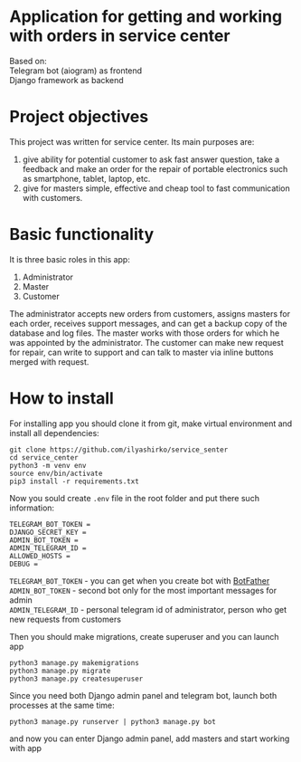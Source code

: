 # Application for getting and working with orders in service center

Based on:  
Telegram bot (aiogram) as frontend  
Django framework as backend

# Project objectives

This project was written for service center. 
Its main purposes are:
1. give ability for potential customer to ask fast answer question, take a feedback and make an order for the repair of portable electronics such as smartphone, tablet, laptop, etc.
2. give for masters simple, effective and cheap tool to fast communication with customers.

# Basic functionality

It is three basic roles in this app:
1. Administrator
2. Master
3. Customer

The administrator accepts new orders from customers, assigns masters for each order, receives support messages, and can get a backup copy of the database and log files.
The master works with those orders for which he was appointed by the administrator.
The customer can make new request for repair, can write to support and can talk to master via inline buttons merged with request.

# How to install

For installing app you should clone it from git, make virtual environment and install all dependencies:
```
git clone https://github.com/ilyashirko/service_senter
cd service_center
python3 -m venv env
source env/bin/activate
pip3 install -r requirements.txt
```
Now you sould create `.env` file in the root folder and put there such information:
```
TELEGRAM_BOT_TOKEN = 
DJANGO_SECRET_KEY = 
ADMIN_BOT_TOKEN = 
ADMIN_TELEGRAM_ID = 
ALLOWED_HOSTS = 
DEBUG = 
```
`TELEGRAM_BOT_TOKEN` - you can get when you create bot with [BotFather](https://t.me/BotFather)  
`ADMIN_BOT_TOKEN` - second bot only for the most important messages for admin  
`ADMIN_TELEGRAM_ID` - personal telegram id of administrator, person who get new requests from customers  

Then you should make migrations, create superuser and you can launch app
```
python3 manage.py makemigrations
python3 manage.py migrate
python3 manage.py createsuperuser
```
Since you need both Django admin panel and telegram bot, launch both processes at the same time:
```
python3 manage.py runserver | python3 manage.py bot
```
and now you can enter Django admin panel, add masters and start working with app
